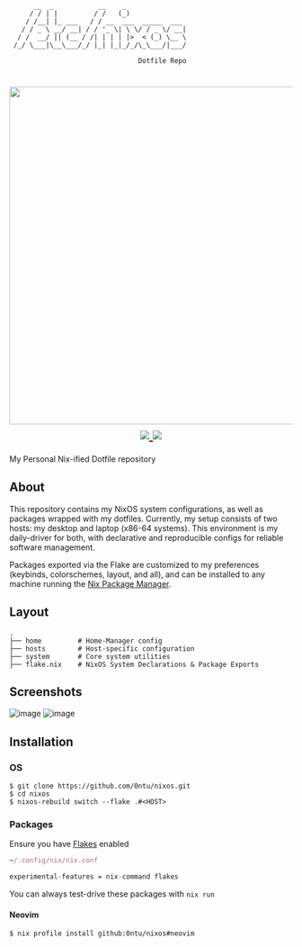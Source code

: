 ```
      __  _           __    _               
     / / | |         / /   (_)              
    / /__| |_ ___   / / __  ___  _____  ___ 
   / / _ \ __/ __| / / '_ \| \ \/ / _ \/ __|
  / /  __/ || (__ / /| | | | |>  < (_) \__ \
 /_/ \___|\__\___/_/ |_| |_|_/_/\_\___/|___/
                                            
                                Dotfile Repo
```
<h1 align="center">
<img src="https://raw.githubusercontent.com/catppuccin/catppuccin/main/assets/palette/macchiato.png" width="600px" /> <br>
<div>
   <a href="https://github.com/0ntu/nixos/">
      <img src="https://img.shields.io/github/repo-size/0ntu/nixos?color=ea999c&labelColor=303446&style=for-the-badge">
   </a>
   <a href="https://nixos.org">
      <img src="https://img.shields.io/badge/NixOS-unstable-blue.svg?style=for-the-badge&labelColor=303446&logo=NixOS&logoColor=white&color=91D7E3">
   </a>
</div>
</h1>


My Personal Nix-ified Dotfile repository

About
-----
This repository contains my NixOS system configurations, as well as packages wrapped with my dotfiles.
Currently, my setup consists of two hosts: my desktop and laptop (x86-64 systems). This environment
is my daily-driver for both, with declarative and reproducible configs for reliable software management.

Packages exported via the Flake are customized to my preferences (keybinds, colorschemes, layout, and all), and can be installed
to any machine running the [Nix Package Manager](https://nixos.org/download/).

Layout
------
```
.
├── home         # Home-Manager config
├── hosts        # Host-specific configuration
├── system       # Core system utilities
├── flake.nix    # NixOS System Declarations & Package Exports
```
Screenshots
------
![image](https://github.com/user-attachments/assets/a87398c5-a664-4815-a922-16d1affc0e3e)
![image](https://github.com/user-attachments/assets/d3e11755-4877-4517-8cde-cfdb1658432c)

Installation
------

### OS
```
$ git clone https://github.com/0ntu/nixos.git
$ cd nixos
$ nixos-rebuild switch --flake .#<HOST>
```

### Packages
Ensure you have [Flakes](https://wiki.nixos.org/wiki/Flakes) enabled
```nix
~/.config/nix/nix.conf

experimental-features = nix-command flakes
```

You can always test-drive these packages with `nix run`

#### Neovim
```
$ nix profile install github:0ntu/nixos#neovim
```
